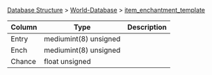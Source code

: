 [Database Structure](Database-Structure) > [World-Database](World-Database) > [item_enchantment_template](item_enchantment_template)

Column | Type | Description
--- | --- | ---
Entry | mediumint(8) unsigned | 
Ench | mediumint(8) unsigned | 
Chance | float unsigned | 

